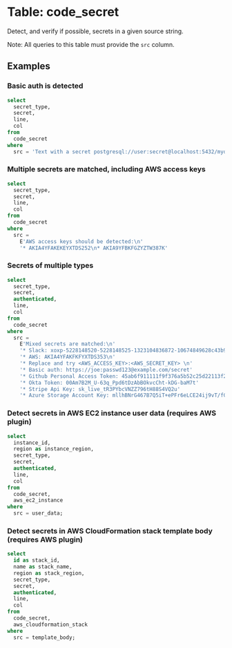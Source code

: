 # Table: code_secret

Detect, and verify if possible, secrets in a given source string.

Note: All queries to this table must provide the `src` column.

## Examples

### Basic auth is detected

```sql
select
  secret_type,
  secret,
  line,
  col
from
  code_secret
where
  src = 'Text with a secret postgresql://user:secret@localhost:5432/mydb.'
```

### Multiple secrets are matched, including AWS access keys

```sql
select
  secret_type,
  secret,
  line,
  col
from
  code_secret
where
  src =
    E'AWS access keys should be detected:\n'
    '* AKIA4YFAKEKEYXTDS252\n* AKIA9YFBKFGZYZTW387K'
```

### Secrets of multiple types

```sql
select
  secret_type,
  secret,
  authenticated,
  line,
  col
from
  code_secret
where
  src =
    E'Mixed secrets are matched:\n'
    '* Slack: xoxp-5228148520-5228148525-1323104836872-10674849628c43b9d4b4660f7f9a7b65\n'
    '* AWS: AKIA4YFAKFKFYXTDS353\n'
    '* Replace and try <AWS_ACCESS_KEY>:<AWS_SECRET_KEY> \n'
    '* Basic auth: https://joe:passwd123@example.com/secret'
    '* Github Personal Access Token: 45ab6f911111f9f376a5b52c25d22113f2b45fa1'
    '* Okta Token: 00Am7B2M_U-63q_Ppd6tDzAbBOkvcCht-kDG-baM7t'
    '* Stripe Api Key: sk_live_tR3PYbcVNZZ796tH88S4VQ2u'
    '* Azure Storage Account Key: mllhBNrG467B7Q5iT+ePFr6eLCE24ij9vT/fCeckOunfqzoGm8k5X9vKCphDaO81gmuzr89ldN+gKB0vlEHahg=='
```

### Detect secrets in AWS EC2 instance user data (requires AWS plugin)

```sql
select
  instance_id,
  region as instance_region,
  secret_type,
  secret,
  authenticated,
  line,
  col
from
  code_secret,
  aws_ec2_instance
where
  src = user_data;
```

### Detect secrets in AWS CloudFormation stack template body (requires AWS plugin)

```sql
select
  id as stack_id,
  name as stack_name,
  region as stack_region,
  secret_type,
  secret,
  authenticated,
  line,
  col
from
  code_secret,
  aws_cloudformation_stack
where
  src = template_body;
```
